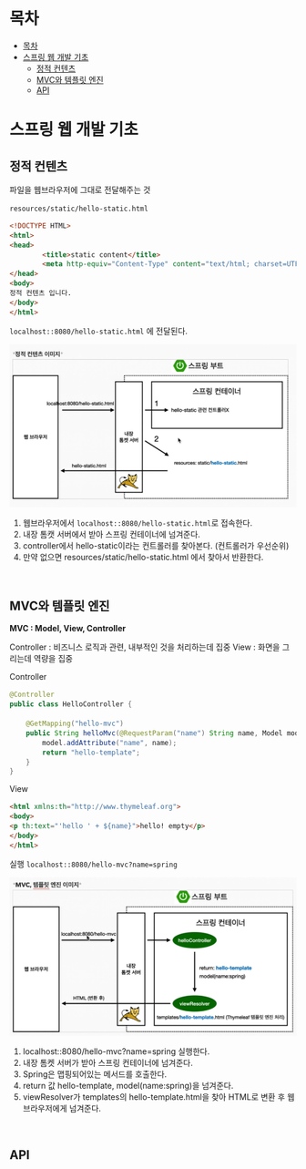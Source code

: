 # 목차
- [목차](#목차)
- [스프링 웹 개발 기초](#스프링-웹-개발-기초)
  - [정적 컨텐츠](#정적-컨텐츠)
  - [MVC와 템플릿 엔진](#mvc와-템플릿-엔진)
  - [API](#api)
# 스프링 웹 개발 기초

## 정적 컨텐츠
파일을 웹브라우저에 그대로 전달해주는 것

`resources/static/hello-static.html`
```html
<!DOCTYPE HTML>
<html>
<head>
        <title>static content</title>
        <meta http-equiv="Content-Type" content="text/html; charset=UTF-8" />
</head>
<body>
정적 컨텐츠 입니다.
</body>
</html>
```
`localhost::8080/hello-static.html` 에 전달된다.

<p align="center"><img src='./images/static contents.png' width="700"></p>

1. 웹브라우저에서 `localhost::8080/hello-static.html`로 접속한다.
2. 내장 톰캣 서버에서 받아 스프링 컨테이너에 넘겨준다.
3. controller에서 hello-static이라는 컨트롤러를 찾아본다. (컨트롤러가 우선순위)
4. 만약 없으면 resources/static/hello-static.html 에서 찾아서 반환한다.

<br>

## MVC와 템플릿 엔진

__MVC : Model, View, Controller__

Controller : 비즈니스 로직과 관련, 내부적인 것을 처리하는데 집중
View : 화면을 그리는데 역량을 집중

Controller
```java
@Controller
public class HelloController {

    @GetMapping("hello-mvc")
    public String helloMvc(@RequestParam("name") String name, Model model) {
        model.addAttribute("name", name);
        return "hello-template";
    }
}
```

View
```html
<html xmlns:th="http://www.thymeleaf.org">
<body>
<p th:text="'hello ' + ${name}">hello! empty</p>
</body>
</html>
```

실행
`localhost::8080/hello-mvc?name=spring`

<p align="center"><img src='./images/hello-mvc.png' width="700"></p>

1. localhost::8080/hello-mvc?name=spring 실행한다.
2. 내장 톰켓 서버가 받아 스프링 컨테이너에 넘겨준다.
3. Spring은 맵핑되어있는 메서드를 호출한다.
4. return 값 hello-template, model(name:spring)을 넘겨준다.
5. viewResolver가 templates의 hello-template.html을 찾아 HTML로 변환 후 웹브라우저에게 넘겨준다.

<br>

## API

